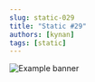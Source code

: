 ```yaml
---
slug: static-029
title: "Static #29"
authors: [kynan]
tags: [static]
---
```


![Example banner](/img/stories/static/029.PNG)
